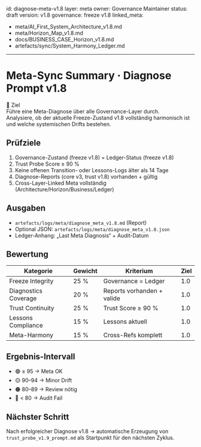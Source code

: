 id: diagnose-meta-v1.8
layer: meta
owner: Governance Maintainer
status: draft
version: v1.8
governance: freeze v1.8
linked_meta:
  - meta/AI_First_System_Architecture_v1.8.md
  - meta/Horizon_Map_v1.8.md
  - docs/BUSINESS_CASE_Horizon_v1.8.md
  - artefacts/sync/System_Harmony_Ledger.md
---

# Meta-Sync Summary · Diagnose Prompt v1.8

🎯 Ziel  
Führe eine Meta-Diagnose über alle Governance-Layer durch.  
Analysiere, ob der aktuelle Freeze-Zustand v1.8 vollständig harmonisch ist und welche systemischen Drifts bestehen.

## Prüfziele
1. Governance-Zustand (freeze v1.8) = Ledger-Status (freeze v1.8)  
2. Trust Probe Score ≥ 90 %  
3. Keine offenen Transition- oder Lessons-Logs älter als 14 Tage  
4. Diagnose-Reports (core v3, trust v1.8) vorhanden + gültig  
5. Cross-Layer-Linked Meta vollständig (Architecture/Horizon/Business/Ledger)

## Ausgaben
- `artefacts/logs/meta/diagnose_meta_v1.8.md` (Report)  
- Optional JSON: `artefacts/logs/meta/diagnose_meta_v1.8.json`  
- Ledger-Anhang: „Last Meta Diagnosis“ + Audit-Datum  

## Bewertung
| Kategorie | Gewicht | Kriterium | Ziel |
|------------|----------|------------|------|
| Freeze Integrity | 25 % | Governance = Ledger | 1.0 |
| Diagnostics Coverage | 20 % | Reports vorhanden + valide | 1.0 |
| Trust Continuity | 25 % | Trust Score ≥ 90 % | 1.0 |
| Lessons Compliance | 15 % | Lessons aktuell | 1.0 |
| Meta-Harmony | 15 % | Cross-Refs komplett | 1.0 |

## Ergebnis-Intervall
- 🟢 ≥ 95 → Meta OK  
- 🟡 90–94 → Minor Drift  
- 🟠 80–89 → Review nötig  
- 🔴 < 80 → Audit Fail

## Nächster Schritt
Nach erfolgreicher Diagnose v1.8 → automatische Erzeugung von  
`trust_probe_v1.9_prompt.md` als Startpunkt für den nächsten Zyklus.
